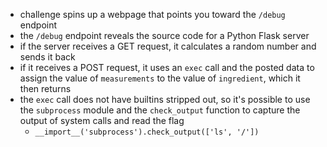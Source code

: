 - challenge spins up a webpage that points you toward the `/debug` endpoint
- the `/debug` endpoint reveals the source code for a Python Flask server
- if the server receives a GET request, it calculates a random number and sends it back
- if it receives a POST request, it uses an `exec` call and the posted data to assign the value of `measurements` to the value of `ingredient`, which it then returns
- the `exec` call does not have builtins stripped out, so it's possible to use the 	`subprocess` module and the `check_output` function to capture the output of system calls and read the flag
	- `__import__('subprocess').check_output(['ls', '/'])`
